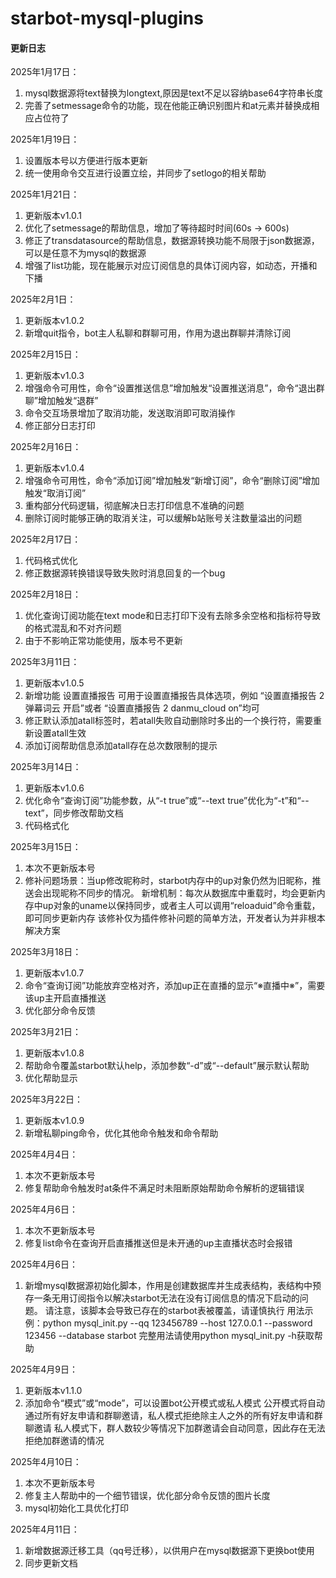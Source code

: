 # starbot-mysql-plugins

#### 更新日志

2025年1月17日：

1. mysql数据源将text替换为longtext,原因是text不足以容纳base64字符串长度
2. 完善了setmessage命令的功能，现在他能正确识别图片和at元素并替换成相应占位符了

2025年1月19日：
1. 设置版本号以方便进行版本更新
2. 统一使用命令交互进行设置立绘，并同步了setlogo的相关帮助

2025年1月21日：
1. 更新版本v1.0.1
2. 优化了setmessage的帮助信息，增加了等待超时时间(60s -> 600s)
3. 修正了transdatasource的帮助信息，数据源转换功能不局限于json数据源，可以是任意不为mysql的数据源
4. 增强了list功能，现在能展示对应订阅信息的具体订阅内容，如动态，开播和下播

2025年2月1日：
1. 更新版本v1.0.2
2. 新增quit指令，bot主人私聊和群聊可用，作用为退出群聊并清除订阅

2025年2月15日：
1. 更新版本v1.0.3
2. 增强命令可用性，命令“设置推送信息”增加触发“设置推送消息”，命令“退出群聊”增加触发“退群”
3. 命令交互场景增加了取消功能，发送取消即可取消操作
4. 修正部分日志打印

2025年2月16日：
1. 更新版本v1.0.4
2. 增强命令可用性，命令“添加订阅”增加触发“新增订阅”，命令“删除订阅”增加触发“取消订阅”
3. 重构部分代码逻辑，彻底解决日志打印信息不准确的问题
4. 删除订阅时能够正确的取消关注，可以缓解b站账号关注数量溢出的问题

2025年2月17日：
1. 代码格式优化
2. 修正数据源转换错误导致失败时消息回复的一个bug

2025年2月18日：
1. 优化查询订阅功能在text mode和日志打印下没有去除多余空格和指标符导致的格式混乱和不对齐问题
2. 由于不影响正常功能使用，版本号不更新

2025年3月11日：
1. 更新版本v1.0.5
2. 新增功能 设置直播报告 可用于设置直播报告具体选项，例如 “设置直播报告 2 弹幕词云 开启”或者 “设置直播报告 2 danmu_cloud on”均可
3. 修正默认添加atall标签时，若atall失败自动删除时多出的一个换行符，需要重新设置atall生效
4. 添加订阅帮助信息添加atall存在总次数限制的提示

2025年3月14日：
1. 更新版本v1.0.6
2. 优化命令“查询订阅”功能参数，从“-t true”或“--text true”优化为“-t”和“--text”，同步修改帮助文档
3. 代码格式化

2025年3月15日：
1. 本次不更新版本号
2. 修补问题场景：当up修改昵称时，starbot内存中的up对象仍然为旧昵称，推送会出现昵称不同步的情况。
	新增机制：每次从数据库中重载时，均会更新内存中up对象的uname以保持同步，或者主人可以调用“reloaduid”命令重载，即可同步更新内存
	该修补仅为插件修补问题的简单方法，开发者认为并非根本解决方案

2025年3月18日：
1. 更新版本v1.0.7
2. 命令“查询订阅”功能放弃空格对齐，添加up正在直播的显示“※直播中※”，需要该up主开启直播推送
3. 优化部分命令反馈

2025年3月21日：
1. 更新版本v1.0.8
2. 帮助命令覆盖starbot默认help，添加参数“-d”或“--default”展示默认帮助
3. 优化帮助显示

2025年3月22日：
1. 更新版本v1.0.9
2. 新增私聊ping命令，优化其他命令触发和命令帮助

2025年4月4日：
1. 本次不更新版本号
2. 修复帮助命令触发时at条件不满足时未阻断原始帮助命令解析的逻辑错误

2025年4月6日：
1. 本次不更新版本号
2. 修复list命令在查询开启直播推送但是未开通的up主直播状态时会报错

2025年4月6日：
1. 新增mysql数据源初始化脚本，作用是创建数据库并生成表结构，表结构中预存一条无用订阅指令以解决starbot无法在没有订阅信息的情况下启动的问题。
    请注意，该脚本会导致已存在的starbot表被覆盖，请谨慎执行
	用法示例：python mysql_init.py --qq 123456789 --host 127.0.0.1 --password 123456 --database starbot
	完整用法请使用python mysql_init.py -h获取帮助

2025年4月9日：
1. 更新版本v1.1.0
2. 添加命令“模式”或“mode”，可以设置bot公开模式或私人模式
	公开模式将自动通过所有好友申请和群聊邀请，私人模式拒绝除主人之外的所有好友申请和群聊邀请
	私人模式下，群人数较少等情况下加群邀请会自动同意，因此存在无法拒绝加群邀请的情况

2025年4月10日：
1. 本次不更新版本号
2. 修复主人帮助中的一个细节错误，优化部分命令反馈的图片长度
3. mysql初始化工具优化打印

2025年4月11日：
1. 新增数据源迁移工具（qq号迁移），以供用户在mysql数据源下更换bot使用
2. 同步更新文档
